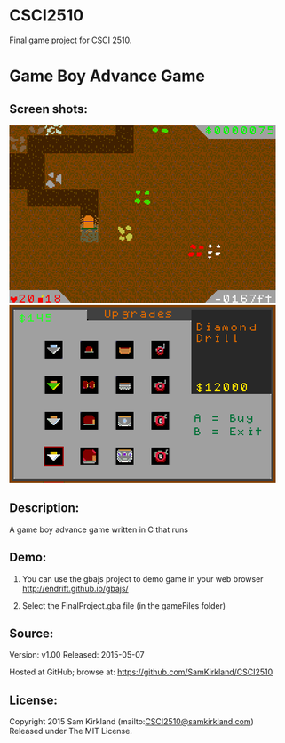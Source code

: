 # CSCI2510
Final game project for CSCI 2510.

# Game Boy Advance Game

## Screen shots:

![Game play](https://raw.githubusercontent.com/SamKirkland/CSCI2510/master/screenshots/screenshot-1.png)
![Store menu](https://raw.githubusercontent.com/SamKirkland/CSCI2510/master/screenshots/screenshot-2.png)

## Description:

A game boy advance game written in C that runs 

## Demo:

1. You can use the gbajs project to demo game in your web browser http://endrift.github.io/gbajs/

2. Select the FinalProject.gba file (in the gameFiles folder)


## Source:

Version: v1.00
Released: 2015-05-07

Hosted at GitHub; browse at:
https://github.com/SamKirkland/CSCI2510

## License:

Copyright 2015 Sam Kirkland (mailto:CSCI2510@samkirkland.com)
Released under The MIT License.